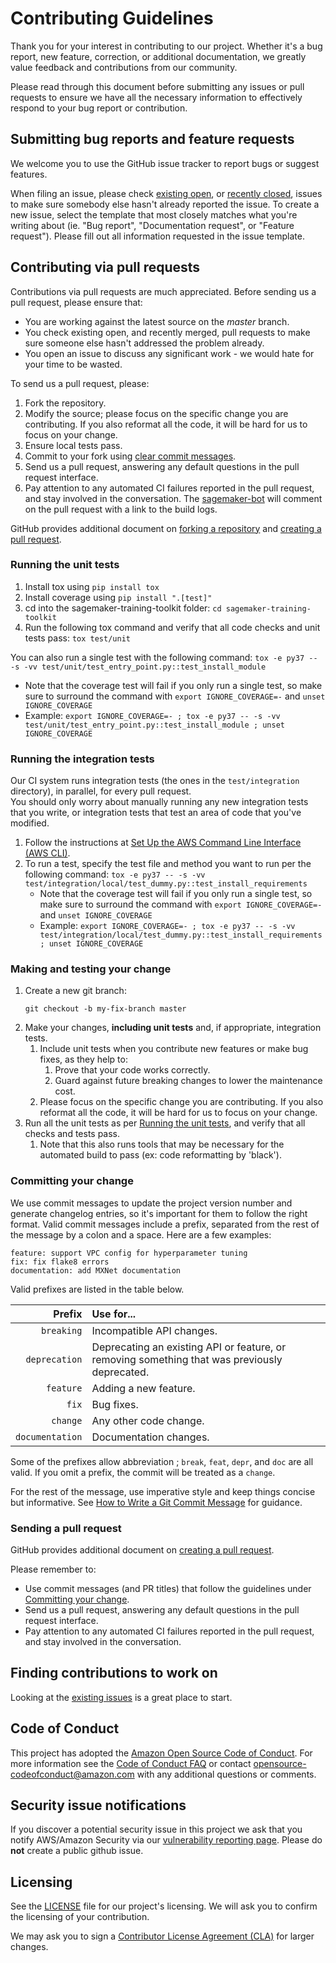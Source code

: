 # Contributing Guidelines

Thank you for your interest in contributing to our project. Whether it's a bug report, new feature, correction, or additional
documentation, we greatly value feedback and contributions from our community.

Please read through this document before submitting any issues or pull requests to ensure we have all the necessary
information to effectively respond to your bug report or contribution.


## Submitting bug reports and feature requests

We welcome you to use the GitHub issue tracker to report bugs or suggest features.

When filing an issue, please check [existing open](https://github.com/aws/sagemaker-training-toolkit/issues), or [recently closed](https://github.com/aws/sagemaker-training-toolkit/issues?utf8=%E2%9C%93&q=is%3Aissue%20is%3Aclosed%20), issues to make sure somebody else hasn't already
reported the issue. To create a new issue, select the template that most closely matches what you're writing about (ie. "Bug report", "Documentation request", or "Feature request"). Please fill out all information requested in the issue template.

## Contributing via pull requests
Contributions via pull requests are much appreciated. Before sending us a pull request, please ensure that:

- You are working against the latest source on the *master* branch.
- You check existing open, and recently merged, pull requests to make sure someone else hasn't addressed the problem already.
- You open an issue to discuss any significant work - we would hate for your time to be wasted.

To send us a pull request, please:

1. Fork the repository.
2. Modify the source; please focus on the specific change you are contributing. If you also reformat all the code, it will be hard for us to focus on your change.
3. Ensure local tests pass.
4. Commit to your fork using [clear commit messages](#committing-your-change).
5. Send us a pull request, answering any default questions in the pull request interface.
6. Pay attention to any automated CI failures reported in the pull request, and stay involved in the conversation.
   The [sagemaker-bot](https://github.com/sagemaker-bot) will comment on the pull request with a link to the build logs.

GitHub provides additional document on [forking a repository](https://help.github.com/articles/fork-a-repo/) and
[creating a pull request](https://help.github.com/articles/creating-a-pull-request/).

### Running the unit tests

1. Install tox using `pip install tox`
1. Install coverage using `pip install ".[test]"`
1. cd into the sagemaker-training-toolkit folder: `cd sagemaker-training-toolkit`
1. Run the following tox command and verify that all code checks and unit tests pass: `tox test/unit`

You can also run a single test with the following command: `tox -e py37 -- -s -vv test/unit/test_entry_point.py::test_install_module`  
  * Note that the coverage test will fail if you only run a single test, so make sure to surround the command with `export IGNORE_COVERAGE=-` and `unset IGNORE_COVERAGE`
  * Example: `export IGNORE_COVERAGE=- ; tox -e py37 -- -s -vv test/unit/test_entry_point.py::test_install_module ; unset IGNORE_COVERAGE`


### Running the integration tests

Our CI system runs integration tests (the ones in the `test/integration` directory), in parallel, for every pull request.  
You should only worry about manually running any new integration tests that you write, or integration tests that test an area of code that you've modified.  

1. Follow the instructions at [Set Up the AWS Command Line Interface (AWS CLI)](https://docs.aws.amazon.com/polly/latest/dg/setup-aws-cli.html).
1. To run a test, specify the test file and method you want to run per the following command: `tox -e py37 -- -s -vv test/integration/local/test_dummy.py::test_install_requirements`
   * Note that the coverage test will fail if you only run a single test, so make sure to surround the command with `export IGNORE_COVERAGE=-` and `unset IGNORE_COVERAGE`
   * Example: `export IGNORE_COVERAGE=- ; tox -e py37 -- -s -vv test/integration/local/test_dummy.py::test_install_requirements ; unset IGNORE_COVERAGE`


### Making and testing your change

1. Create a new git branch:
     ```shell
     git checkout -b my-fix-branch master
     ```
1. Make your changes, **including unit tests** and, if appropriate, integration tests.
   1. Include unit tests when you contribute new features or make bug fixes, as they help to:
      1. Prove that your code works correctly.
      1. Guard against future breaking changes to lower the maintenance cost.
   1. Please focus on the specific change you are contributing. If you also reformat all the code, it will be hard for us to focus on your change.
1. Run all the unit tests as per [Running the unit tests](#running-the-unit-tests), and verify that all checks and tests pass.
   1. Note that this also runs tools that may be necessary for the automated build to pass (ex: code reformatting by 'black').  


### Committing your change

We use commit messages to update the project version number and generate changelog entries, so it's important for them to follow the right format. Valid commit messages include a prefix, separated from the rest of the message by a colon and a space. Here are a few examples:

```
feature: support VPC config for hyperparameter tuning
fix: fix flake8 errors
documentation: add MXNet documentation
```

Valid prefixes are listed in the table below.

| Prefix          | Use for...                                                                                     |
|----------------:|:-----------------------------------------------------------------------------------------------|
| `breaking`      | Incompatible API changes.                                                                      |
| `deprecation`   | Deprecating an existing API or feature, or removing something that was previously deprecated.  |
| `feature`       | Adding a new feature.                                                                          |
| `fix`           | Bug fixes.                                                                                     |
| `change`        | Any other code change.                                                                         |
| `documentation` | Documentation changes.                                                                         |

Some of the prefixes allow abbreviation ; `break`, `feat`, `depr`, and `doc` are all valid. If you omit a prefix, the commit will be treated as a `change`.

For the rest of the message, use imperative style and keep things concise but informative. See [How to Write a Git Commit Message](https://chris.beams.io/posts/git-commit/) for guidance.


### Sending a pull request

GitHub provides additional document on [creating a pull request](https://help.github.com/articles/creating-a-pull-request/).

Please remember to:
* Use commit messages (and PR titles) that follow the guidelines under [Committing your change](#committing-your-change).
* Send us a pull request, answering any default questions in the pull request interface.
* Pay attention to any automated CI failures reported in the pull request, and stay involved in the conversation.

## Finding contributions to work on
Looking at the [existing issues](https://github.com/aws/sagemaker-training-toolkit/issues) is a great place to start.


## Code of Conduct
This project has adopted the [Amazon Open Source Code of Conduct](https://aws.github.io/code-of-conduct).
For more information see the [Code of Conduct FAQ](https://aws.github.io/code-of-conduct-faq) or contact
opensource-codeofconduct@amazon.com with any additional questions or comments.


## Security issue notifications
If you discover a potential security issue in this project we ask that you notify AWS/Amazon Security via our [vulnerability reporting page](http://aws.amazon.com/security/vulnerability-reporting/). Please do **not** create a public github issue.


## Licensing

See the [LICENSE](https://github.com/aws/sagemaker-training-toolkit/blob/master/LICENSE) file for our project's licensing. We will ask you to confirm the licensing of your contribution.

We may ask you to sign a [Contributor License Agreement (CLA)](http://en.wikipedia.org/wiki/Contributor_License_Agreement) for larger changes.
